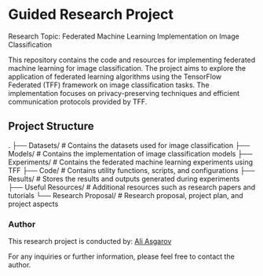 ﻿# Guided Research Project 
 
Research Topic: Federated Machine Learning Implementation on Image Classification

This repository contains the code and resources for implementing federated machine learning for image classification. The project aims to explore the application of federated learning algorithms using the TensorFlow Federated (TFF) framework on image classification tasks. The implementation focuses on privacy-preserving techniques and efficient communication protocols provided by TFF.

## Project Structure

.
├── Datasets/                    # Contains the datasets used for image classification
├── Models/                      # Contains the implementation of image classification models
├── Experiments/                 # Contains the federated machine learning experiments using TFF
├── Code/                        # Contains utility functions, scripts, and configurations
├── Results/                     # Stores the results and outputs generated during experiments
├── Useful Resources/            # Additional resources such as research papers and tutorials
└── Research Proposal/           # Research proposal, project plan, and project aspects


### Author
This research project is conducted by:
[Ali Asgarov](mailto:ali.asgarov@gwu.edu)

For any inquiries or further information, please feel free to contact the author.

 

